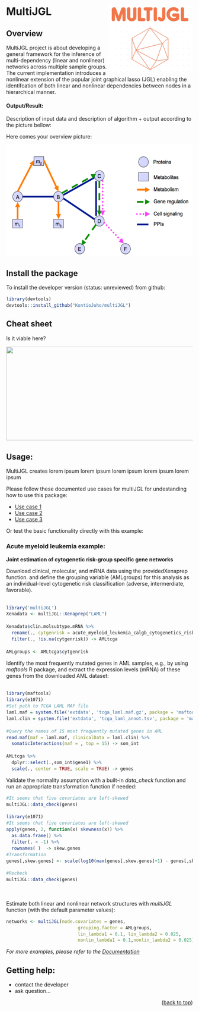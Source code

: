 # MultiJGL <img src="man/logo/multijgl.png" align="right" height = 180/>



## Overview

MultiJGL project is about developing a general framework for the inference of multi-dependency (linear and nonlinear) networks across multiple sample groups. The current implementation introduces a nonlinear extension of the popular joint graphical lasso (JGL) enabling the identifcation of both linear and nonlinear dependencies between nodes in a hierarchical manner. 

#### Output/Result: 

Description of input data and description of algorithm + output according to the picture bellow:

Here comes your overview picture:

<img src="example/new-figure-10-1024x576.png"  height = 300/>


<!-- GETTING STARTED -->
## Install the package
To install the developer version (status: unreviewed) from github:
```r
library(devtools)
devtools::install_github("KontioJuho/multiJGL")
``` 

## Cheat sheet
Is it viable here?

<a href="https://github.com/rstudio/cheatsheets/blob/main/data-import.pdf"><img src="https://raw.githubusercontent.com/rstudio/cheatsheets/main/pngs/thumbnails/data-import-cheatsheet-thumbs.png" width="630" height="252"/></a>

<!-- USAGE EXAMPLES -->
## Usage: 

MultiJGL creates lorem ipsum lorem ipsum lorem ipsum lorem ipsum lorem ipsum

Please follow these documented use cases for multiJGL for undestanding how to use this package:

- [Use case 1]()
- [Use case 2]()
- [Use case 3]()

Or test the basic functionality directly with this example:


### Acute myeloid leukemia example: 

**Joint estimation of cytogenetic risk-group specific gene networks** 

Download clinical, molecular, and  mRNA data
using the providedXenaprep function. and define the grouping variable (AMLgroups) for this analysis as an individual-level 
cytogenetic risk classification (adverse, intermerdiate, favorable). 

```r

library('multiJGL')
Xenadata <- multiJGL::Xenaprep("LAML")

Xenadata$clin.molsubtype.mRNA %>% 
  rename(., cytgenrisk = acute_myeloid_leukemia_calgb_cytogenetics_risk_category) %>% 
  filter(., !is.na(cytgenrisk)) -> AMLtcga

AMLgroups <- AMLtcga$cytgenrisk

```
Identify the most frequently mutated genes in AML samples, e.g., by using _maftools_ R package, and
extract the expression levels (mRNA) of these genes from the downloaded AML dataset: 
```r

library(maftools)
library(e1071)
#Set path to TCGA LAML MAF file
laml.maf = system.file('extdata', 'tcga_laml.maf.gz', package = 'maftools')
laml.clin = system.file('extdata', 'tcga_laml_annot.tsv', package = 'maftools')

#Query the names of 15 most frequently mutated genes in AML
read.maf(maf = laml.maf, clinicalData = laml.clin) %>% 
  somaticInteractions(maf = , top = 15) -> som_int 

AMLtcga %>%
  dplyr::select(.,som_int$gene1) %>%
  scale(., center = TRUE, scale = TRUE) -> genes

```
Validate the normality assumption with a built-in _data_check_ function and run an appropriate transformation function if needed:
```r
#It seems that five covariates are left-skewed
multiJGL::data_check(genes)

library(e1071)
#It seems that five covariates are left-skewed
apply(genes, 2, function(x) skewness(x)) %>% 
  as.data.frame() %>% 
  filter(. < -1) %>%
  rownames( )  -> skew.genes
#Transformation
genes[,skew.genes] <- scale(log10(max(genes[,skew.genes]+1) - genes[,skew.genes]))

#Recheck
multiJGL::data_check(genes)

  
```
Estimate both linear and nonlinear network structures with _multiJGL_ function (with the default parameter values):
```r
networks <- multiJGL(node.covariates = genes,
                           grouping.factor = AMLgroups,
                           lin_lambda1 = 0.1, lin_lambda2 = 0.025,
                           nonlin_lambda1 = 0.1,nonlin_lambda2 = 0.025)
```


_For more examples, please refer to the [Documentation]()_


## Getting help: 

- contact the developer
- ask question...

<p align="right">(<a href="#top">back to top</a>)</p>
